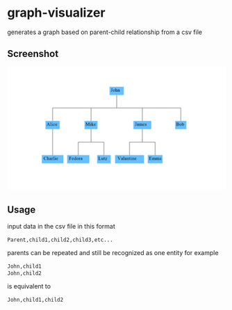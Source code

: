 # graph-visualizer
generates a graph based on parent-child relationship from a csv file
## Screenshot
![Alt text](images/screenshot.png)
## Usage
input data in the csv file in this format
```csv
Parent,child1,child2,child3,etc...
```
parents can be repeated and still be recognized as one entity for example
```csv
John,child1
John,child2
```
is equivalent to
```csv
John,child1,child2
```


